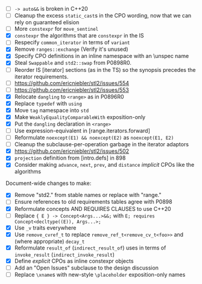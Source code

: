 * [ ] `-> auto&&` is broken in C++20
* [ ] Cleanup the excess `static_cast`s in the CPO wording, now that we can rely on guaranteed elision
* [ ] More `constexpr` for `move_sentinel`
* [X] `constexpr` the algorithms that are `constexpr` in the IS
* [ ] Respecify `common_iterator` in terms of `variant`
* [X] Remove `ranges::exchange` (Verify it's unused)
* [X] Specify CPO definitions in an inline namespace with an \unspec name
* [X] Steal `Swappable` and `std2::swap` from P0898R0.
* [ ] Reorder IS [iterator] sections (as in the TS) so the synopsis precedes the iterator requirements.
* [ ] https://github.com/ericniebler/stl2/issues/554
* [ ] https://github.com/ericniebler/stl2/issues/553
* [X] Relocate `dangling` to `<range>` as in P0896R0
* [X] Replace `typedef` with `using`
* [X] Move `tag` namespace into `std`
* [X] Make `WeaklyEqualityComparableWith` exposition-only
* [X] Put the `dangling` declaration in `<range>`
* [ ] Use expression-equivalent in [range.iterators.forward]
* [ ] Reformulate `noexcept(E1) && noexcept(E2)` as `noexcept(E1, E2)`
* [ ] Cleanup the subclause-per-operation garbage in the iterator adaptors
* [X] https://github.com/ericniebler/stl2/issues/502
* [X] `projection` definition from [intro.defs] in 898
* [X] Consider making `advance`, `next`, `prev`, and `distance` *implicit* CPOs like the algorithms

Document-wide changes to make:
* [X] Remove "std2." from stable names or replace with "range."
* [ ] Ensure references to old requirements tables agree with P0898
* [X] Reformulate concepts AND REQUIRES CLAUSES to use C++20
* [ ] Replace `{ E } -> Concept<Args...>&&;` with `E; requires Concept<decltype((E)), Args...>;`
* [X] Use `_v` traits everywhere
* [X] Use `remove_cvref_t` to replace `remove_ref_t<remove_cv_t<foo>>` and (where appropriate) `decay_t`
* [X] Reformulate `result_of` (`indirect_result_of`) uses in terms of `invoke_result` (`indirect_invoke_result`)
* [X] Define *explicit* CPOs as inline constexpr objects
* [ ] Add an "Open Issues" subclause to the design discussion
* [ ] Replace `\xname`s with new-style `\placeholder` exposition-only names
